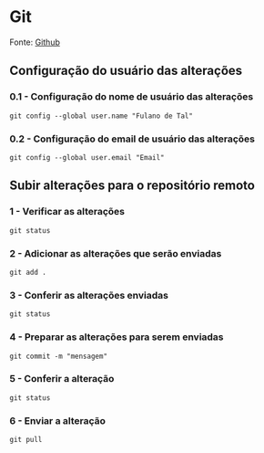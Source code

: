 # Git
Fonte: [Github](https://git-scm.com/book/pt-br/v2/Come%C3%A7ando-Configura%C3%A7%C3%A3o-Inicial-do-Git)


## Configuração do usuário das alterações
### 0.1 - Configuração do nome de usuário das alterações
```
git config --global user.name "Fulano de Tal"
```
### 0.2 - Configuração do email de usuário das alterações
```
git config --global user.email "Email"
```

## Subir alterações para o repositório remoto
### 1 - Verificar as alterações
```
git status
```
### 2 - Adicionar as alterações que serão enviadas
```
git add .
```
### 3 - Conferir as alterações enviadas
```
git status
```
### 4 - Preparar as alterações para serem enviadas
```
git commit -m "mensagem"
```
### 5 - Conferir a alteração
```
git status
```
### 6 - Enviar a alteração
```
git pull
```

